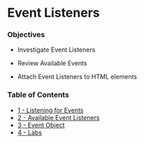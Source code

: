 # Event Listeners
### Objectives
* Investigate Event Listeners
  
* Review Available Events
  
* Attach Event Listeners to HTML elements

### Table of Contents
* [1 - Listening for Events](1_ListeningForEvents.md)
* [2 - Available Event Listeners](2_UsingEventListeners.md)
* [3 - Event Object](3_EventObject.md)
* [4 - Labs](4_Labs.md)


